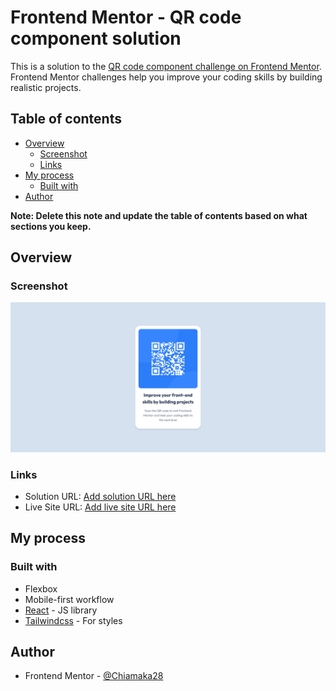 # Frontend Mentor - QR code component solution

This is a solution to the [QR code component challenge on Frontend Mentor](https://www.frontendmentor.io/challenges/qr-code-component-iux_sIO_H). Frontend Mentor challenges help you improve your coding skills by building realistic projects.

## Table of contents

- [Overview](#overview)
  - [Screenshot](#screenshot)
  - [Links](#links)
- [My process](#my-process)
  - [Built with](#built-with)
- [Author](#author)

**Note: Delete this note and update the table of contents based on what sections you keep.**

## Overview

### Screenshot

![](./public/qr-code-component.png)

### Links

- Solution URL: [Add solution URL here](https://github.com/chiamaka28/fem-qr-code-component)
- Live Site URL: [Add live site URL here](https://fem-qr-code-component-mu.vercel.app/)

## My process

### Built with

- Flexbox
- Mobile-first workflow
- [React](https://reactjs.org/) - JS library
- [Tailwindcss](https://tailwindcss.com/) - For styles

## Author

- Frontend Mentor - [@Chiamaka28](https://www.frontendmentor.io/profile/chiamaka28)
